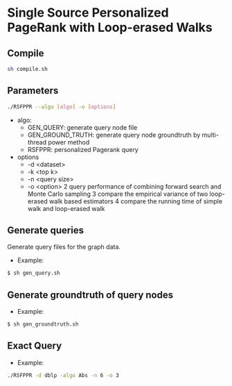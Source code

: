 # Single Source Personalized PageRank with Loop-erased Walks

## Compile
```sh
sh compile.sh
```

## Parameters
```sh
./RSFPPR --algo [algo] -o [options]
```
- algo:
    - GEN_QUERY: generate query node file
    - GEN_GROUND_TRUTH: generate query node groundtruth by multi-thread power method
    - RSFPPR: personalized Pagerank query
- options
    - -d \<dataset\>
    - -k \<top k\>
    - -n \<query size\>
    - -o \<option\>
        2 query performance of combining forward search and Monte Carlo sampling
        3 compare the empirical variance of two loop-erased walk based estimators
        4 compare the running time of simple walk and loop-erased walk

## Generate queries
Generate query files for the graph data. 

- Example:

```sh
$ sh gen_query.sh
```

## Generate groundtruth of query nodes

- Example:

```sh
$ sh gen_groundtruth.sh
```

## Exact Query

- Example:

```sh
./RSFPPR -d dblp -algo Abs -n 6 -o 3
```
